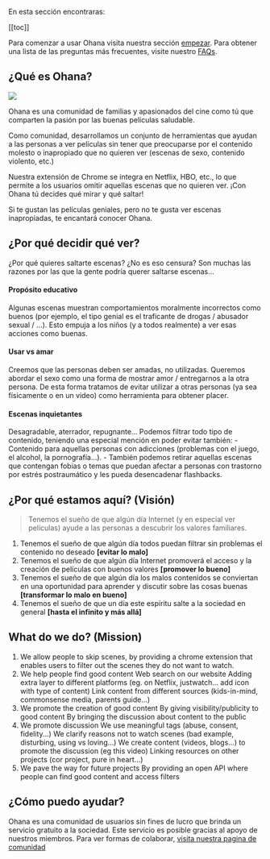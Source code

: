 En esta sección encontraras:

[[toc]]

Para comenzar a usar Ohana visita nuestra sección [empezar](/get-started). Para obtener una lista de las preguntas más frecuentes, visite nuestro [FAQs](/faqs).

## ¿Qué es Ohana?

![](images/means-family.jpg)

Ohana es una comunidad de familias y apasionados del cine como tú que comparten la pasión por las buenas películas saludable.

Como comunidad, desarrollamos un conjunto de herramientas que ayudan a las personas a ver películas sin tener que preocuparse por el contenido molesto o inapropiado que no quieren ver (escenas de sexo, contenido violento, etc.)

Nuestra extensión de Chrome se integra en Netflix, HBO, etc., lo que permite a los usuarios omitir aquellas escenas que no quieren ver. ¡Con Ohana tú decides qué mirar y qué saltar!

Si te gustan las películas geniales, pero no te gusta ver escenas inapropiadas, te encantará conocer Ohana.

## ¿Por qué decidir qué ver?

¿Por qué quieres saltarte escenas? ¿No es eso censura? Son muchas las razones por las que la gente podría querer saltarse escenas...

#### Propósito educativo

Algunas escenas muestran comportamientos moralmente incorrectos como buenos (por ejemplo, el tipo genial es el traficante de drogas / abusador sexual / ...). Esto empuja a los niños (y a todos realmente) a ver esas acciones como buenas.

#### Usar vs amar

Creemos que las personas deben ser amadas, no utilizadas. Queremos abordar el sexo como una forma de mostrar amor / entregarnos a la otra persona. De esta forma tratamos de evitar utilizar a otras personas (ya sea físicamente o en un video) como herramienta para obtener placer.

#### Escenas inquietantes

Desagradable, aterrador, repugnante... Podemos filtrar todo tipo de contenido, teniendo una especial mención en poder evitar también: - Contenido para aquellas personas con adicciones (problemas con el juego, el alcohol, la pornografía...). - También podemos retirar aquellas escenas que contengan fobias o temas que puedan afectar a personas con trastorno por estrés postraumático y les pueda desencadenar flashbacks.

## ¿Por qué estamos aquí? (Visión)

> Tenemos el sueño de que algún día Internet (y en especial ver películas) ayude a las personas a descubrir los valores familiares.

1.  Tenemos el sueño de que algún día todos puedan filtrar sin problemas el contenido no deseado **\[evitar lo malo\]**
2.  Tenemos el sueño de que algún día Internet promoverá el acceso y la creación de películas con buenos valores **\[promover lo bueno\]**
3.  Tenemos el sueño de que algún día los malos contenidos se conviertan en una oportunidad para aprender y discutir sobre las cosas buenas **\[transformar lo malo en bueno\]**
4.  Tenemos el sueño de que un día este espíritu salte a la sociedad en general **\[hasta el infinito y más allá\]**

## What do we do? (Mission)

1.  We allow people to skip scenes, by providing a chrome extension that enables users to filter out the scenes they do not want to watch.
2.  We help people find good content Web search on our website Adding extra layer to different platforms (eg. on Netflix, justwatch... add icon with type of content) Link content from different sources (kids-in-mind, commonsense media, parents guide...)
3.  We promote the creation of good content By giving visibility/publicity to good content By bringing the discussion about content to the public
4.  We promote discussion We use meaningful tags (abuse, consent, fidelity...) We clarify reasons not to watch scenes (bad example, disturbing, using vs loving...) We create content (videos, blogs...) to promote the discussion (eg this video) Linking resources on other projects (cor project, pure in heart...)
5.  We pave the way for future projects By providing an open API where people can find good content and access filters

## ¿Cómo puedo ayudar?

Ohana es una comunidad de usuarios sin fines de lucro que brinda un servicio gratuito a la sociedad. Este servicio es posible gracias al apoyo de nuestros miembros. Para ver formas de colaborar, [visita nuestra pagina de comunidad](https://ohana.tv/community)
